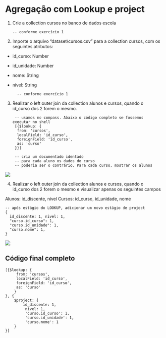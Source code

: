 # Agregação com Lookup e project

 1. Crie a collection cursos no banco de dados escola

        -- conforme exercício 1

2. Importe o arquivo “dataset\cursos.csv” para a collection cursos, com os seguintes atributos:

- id_curso: Number
- id_unidade: Number
- nome: String
- nivel: String

        -- conforme exercício 1

3. Realizar o left outer join da collection alunos e cursos, quando o id_curso dos 2 forem o mesmo.

        -- usamos no compass. Abaixo o código completo se fossemos executar no shell
        [{$lookup: {
         from: 'cursos',
         localField: 'id_curso',
         foreignField: 'id_curso',
         as: 'curso'
        }}]

        -- cria um documentado identado
        -- para cada aluno os dados do curso
        -- poderia ser o contrário. Para cada curso, mostrar os alunos
        
<img src= "./img/03.png">        
        
4. Realizar o left outer join da collection alunos e cursos, quando o id_curso dos 2 forem o mesmo e visualizar apenas os seguintes campos

Alunos: id_discente, nivel
Cursos: id_curso, id_unidade, nome

    -- após estágio do LOOKUP, adicionar um novo estágio de project
    {
      id_discente: 1, nivel: 1, 
      "curso.id_curso": 1,
      "curso.id_unidade": 1,
      "curso.nome": 1,
    }
    
<img src= "./img/04.png">            

## Código final completo

    [{$lookup: {
         from: 'cursos',
         localField: 'id_curso',
         foreignField: 'id_curso',
         as: 'curso'
        }
    }, {
        $project: {
            id_discente: 1,
             nivel: 1,
             'curso.id_curso': 1,
             'curso.id_unidade': 1,
             'curso.nome': 1
        }
    }]
